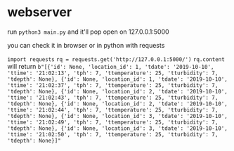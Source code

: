 # webserver

run `python3 main.py` and it'll pop open on 127.0.0.1:5000

you can check it in browser or in python with requests

`import requests`
`rq = requests.get('http://127.0.0.1:5000/')`
`rq.content` will return 
`b"[{'id': None, 'location_id': 1, 'tdate': '2019-10-10', 'ttime': '21:02:13', 'tph': 7, 'ttemperature': 25, 'tturbidity': 7, 'tdepth': None}, {'id': None, 'location_id': 1, 'tdate': '2019-10-10', 'ttime': '21:02:37', 'tph': 7, 'ttemperature': 25, 'tturbidity': 7, 'tdepth': None}, {'id': None, 'location_id': 2, 'tdate': '2019-10-10', 'ttime': '21:02:43', 'tph': 7, 'ttemperature': 25, 'tturbidity': 7, 'tdepth': None}, {'id': None, 'location_id': 2, 'tdate': '2019-10-10', 'ttime': '21:02:44', 'tph': 7, 'ttemperature': 25, 'tturbidity': 7, 'tdepth': None}, {'id': None, 'location_id': 3, 'tdate': '2019-10-10', 'ttime': '21:02:49', 'tph': 7, 'ttemperature': 25, 'tturbidity': 7, 'tdepth': None}, {'id': None, 'location_id': 3, 'tdate': '2019-10-10', 'ttime': '21:02:50', 'tph': 7, 'ttemperature': 25, 'tturbidity': 7, 'tdepth': None}]"`


